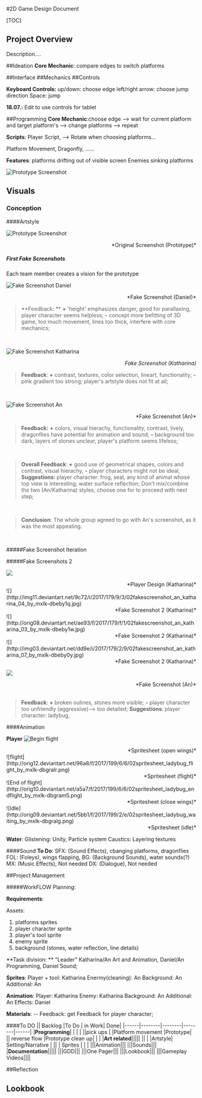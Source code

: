#2D Game Design Document

[TOC]

## Project Overview
Description....

##Ideation
**Core Mechanic**: compare edges to switch platforms

##Interface
##Mechanics
##Controls

**Keyboard Controls:**
up/down: choose edge
left/right arrow: choose jump direction
Space: jump


**18.07.:** Edit to use controls for tablet

##Programming
**Core Mechanic**:choose edge --> wait for current platform and target platform's  --> change platforms --> repeat

**Scripts**: 
Player Script,
--> Rotate when choosing platforms...

Platform Movement,
Dragonfly,
......

**Features**:
platforms drifting out of visible screen
Enemies sinking platforms
</br>


![Prototype Screenshot](http://orig03.deviantart.net/6ea9/f/2017/179/b/c/screenshot_by_mxlk-dbebnxo.jpg)

## Visuals

### Conception

####Artstyle

![Prototype Screenshot](http://orig03.deviantart.net/6ea9/f/2017/179/b/c/screenshot_by_mxlk-dbebnxo.jpg)
<div style="text-align: right"> *Original Screenshot (Prototype)*</div>

##### First Fake Screenshots
Each team member creates a vision for the prototype

![Fake Screenshot Daniel](http://orig06.deviantart.net/dddc/f/2017/179/b/a/fakescreenshot_daniel_by_mxlk-dbebnyb.png)
<div style="text-align: right"> *Fake Screenshot (Daniel)*</div>

> **Feedback: **
> **+** 'height' emphasizes danger, good for parallaxing, player character seems helpless;
> **-** concept more befitting of 3D game, too much movement, lines too thick, interfere with core mechanics;

</br> <!-- leerzeile -->

![Fake Screenshot Katharina](http://orig09.deviantart.net/9b5f/f/2017/179/7/7/fakescreenshot_katharina_by_mxlk-dbebny4.jpg)<div style="text-align: right"> *Fake Screenshot (Katharina)*</div>
>**Feedback**: 
>**+** contrast, textures, color selection, lineart, functionality; 
>**-** pink gradient too strong; player's artstyle does not fit at all; 

</br>

![Fake Screenshot An](http://orig13.deviantart.net/732d/f/2017/179/a/5/screenshot_2_by_mxlk-dbebpm0.jpg)
<div style="text-align: right"> *Fake Screenshot (An)*</div>

>**Feedback:**
>**+** colors, visual hierachy, functionality, contrast, lively, dragonflies have potential for animation and sound;
>**-**  background too dark, layers of stones unclear, player's platform seems lifeless;

</br>

> **Overall Feedback**:
> **+** good use of geometrical shapes, colors and contrast, visual hierachy, 
> **-** player characters might not be ideal, 
> **Suggestions**:
> player character: frog, seal, any kind of animal whose top view is interesting; water surface reflection;
> Don't mix/combine the two (An/Katharina) styles, choose one for to proceed with next step; 

</br>

> **Conclusion**: 
> The whole group agreed to go with An's screenshot, as it was the most appealing.

</br>

#####Fake Screenshot Iteration


#####Fake Screenshots 2

![](http://orig10.deviantart.net/d234/f/2017/179/1/f/02characters_katharina_by_mxlk-dbebnyi.jpg)
<div style="text-align: right"> *Player Design (Katharina)*</div>
![](http://img11.deviantart.net/9c72/i/2017/179/9/3/02fakescreenshot_an_katharina_04_by_mxlk-dbeby1q.jpg)
<div style="text-align: right"> *Fake Screenshot 2 (Katharina)*</div>
![](http://orig08.deviantart.net/ae93/f/2017/179/f/1/02fakescreenshot_an_katharina_03_by_mxlk-dbeby1w.jpg)
<div style="text-align: right"> *Fake Screenshot 2 (Katharina)*</div>
![](http://img03.deviantart.net/dd9e/i/2017/179/2/9/02fakescreenshot_an_katharina_07_by_mxlk-dbeby0y.jpg)
<div style="text-align: right"> *Fake Screenshot 2 (Katharina)*</div>

![](http://orig15.deviantart.net/4dd8/f/2017/179/d/b/screenshot_2_revised_by_mxlk-dbebnxx.jpg)
<div style="text-align: right"> *Fake Screenshot (An)*</div>


</br>
 
>**Feedback**:
>**+** broken oulines, stones more visible;
>**-** player character too unfriendly (aggressive)--> too detailed;
>**Suggestions**:
>player character: ladybug, 



####Animation

**Player**
![Begin flight](http://orig12.deviantart.net/0926/f/2017/199/6/c/02spritesheet_ladybug_startflight_by_mxlk-dbgralm.png)
<div style="text-align: right"> *Spritesheet (open wings)*</div>
![flight](http://orig12.deviantart.net/96a8/f/2017/199/6/6/02spritesheet_ladybug_flight_by_mxlk-dbgralr.png)
<div style="text-align: right"> *Spritesheet (flight)*</div>
![End of flight](http://orig10.deviantart.net/a5a7/f/2017/199/6/6/02spritesheet_ladybug_endflight_by_mxlk-dbgram5.png)
<div style="text-align: right"> *Spritesheet (close wings)*</div>
![Idle](http://orig09.deviantart.net/5bb1/f/2017/199/2/e/02spritesheet_ladybug_waiting_by_mxlk-dbgralg.png)
<div style="text-align: right"> *Spritesheet (idle)*</div>

**Water**:
Glistening: Unity, Particle system
Caustics: Layering textures


####Sound
**To Do**: 
SFX: (Sound Effects), cbanging platforms, dragonflies
FOL: (Foleys), wings flapping,
BG: (Background Sounds), water sounds(?)
MX: (Music Effects), Not needed
DX: (Dialogue), Not needed 


##Project Management

#####WorkFLOW Planning:

**Requirements**:

Assets:
1. platforms sprites
2. player character sprite
3. player's tool sprite
4. enemy sprite
5. background (stones, water reflection, line details)


**Task division: **
"Leader" Katharina/An Art and Animation, Daniel/An Programming, Daniel Sound; 


**Sprites**: 
Player + tool: Katharina
Enermy(cleaning): An 
Background: An
Additional: An

**Animation**:
Player: Katharina
Enemy: Katharina
Background: An
Additional: An
Effects: Daniel

**Materials**: --
Feedback: get Feedback for player character;
</br>


####To DO
|| Backlog |To Do  | in Work|  Done|
|------|--------|--------|--------|------|
|**Programming**|       | |      |
||pick ups |        |Platform movement |Prototype|
|| reverse flow       |Prototype clean up| |      |
|**Art related**|||||
||        |        |Artstyle| Setting/Narrative     |
||        |  Sprites      |        |      |
|||Animation|||
|||Sounds|||
|**Documentation**|||||
|||GDD|||
|||One Pager|||
|||Lookbook|||
|||Gameplay Videos||||

##Reflection

## Lookbook